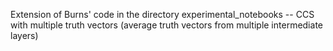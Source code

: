 Extension of Burns' code in the directory experimental_notebooks
-- CCS with multiple truth vectors (average truth vectors from multiple intermediate layers)

